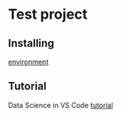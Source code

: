 # Test project

## Installing

[environment](https://code.visualstudio.com/docs/languages/python)

## Tutorial

Data Science in VS Code [tutorial](https://code.visualstudio.com/docs/datascience/data-science-tutorial)
